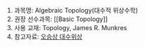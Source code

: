 1. 과목명: Algebraic Topology(대수적 위상수학) 
2. 권장 선수과목: [[Basic Topology]]
3. 사용 교재: Topology, James R. Munkres
4. 참고자료: [오승상 대수위상](https://www.youtube.com/playlist?list=PLvbUC2Zh5oJt4nGm9jX5egv7fEocQnPoz)